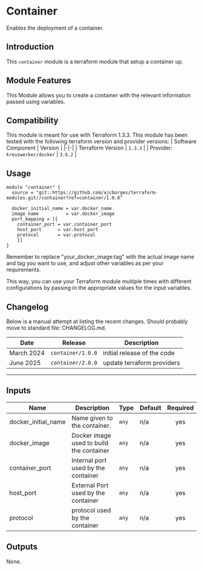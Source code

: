 # Container
Enables the deployment of a container.
## Introduction
This ```container``` module is a terraform module that setup a container up.
## Module Features
This Module allows you to create a container with the relevant information passed using variables.
## Compatibility
This module is meant for use with Terraform 1.3.3.
This module has been tested with the following terraform version and provider versions:
| Software Component | Version |
|-|-|
| Terraform Version | `1.3.3` |
| Provider: `kreuzwerker/docker` | `3.6.2` |

## Usage

```hcl
module "container" {
  source = "git::https://github.com/ajcborges/terraform-modules.git//container?ref=container/1.0.0"

  docker_initial_name = var.docker_name
  image_name          = var.docker_image
  port_mapping = [{
    container_port = var.container_port
    host_port      = var.host_port
    protocol       = var.protocol
    }]
}
```

Remember to replace "your_docker_image:tag" with the actual image name and tag you want to use, and adjust other variables as per your requirements.

This way, you can use your Terraform module multiple times with different configurations by passing in the appropriate values for the input variables. 

## Changelog

Below is a manual attempt at listing the recent changes.  Should probably move to standard file: CHANGELOG.md.

| Date | Release | Description |
|------|---------|-------------|
| March 2024 | `container/1.0.0` | initial release of the code  |
| June 2025 | `container/2.0.0` | update terraform providers  |

---

## Inputs

| Name | Description | Type | Default | Required |
|------|-------------|------|---------|:-----:|
| docker_initial_name | Name given to the container. | `any` | n/a | yes |
| docker_image | Docker image used to build the container | `any` | n/a | yes |
| container_port | Internal port used by the container  | `any` | n/a | yes |
| host_port | External Port used by the container | `any` | n/a | yes |
| protocol | protocol used by the container | `any` | n/a | yes |

## Outputs

None.
